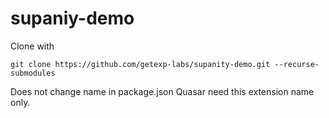 # supaniy-demo

Clone with
```
git clone https://github.com/getexp-labs/supanity-demo.git --recurse-submodules
```

Does not change name in package.json
Quasar need this extension name only.

